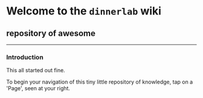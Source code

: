 # Welcome to the `dinnerlab` wiki
## repository of awesome

***

### Introduction

This all started out fine.

To begin your navigation of this tiny little repository of knowledge, tap on a 'Page', seen at your right.